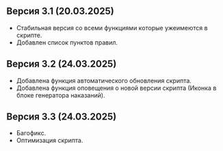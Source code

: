 ## Версия 3.1 (20.03.2025)
- Стабильная версия со всеми функциями которые ужеимеются в скрипте.
- Добавлен список пунктов правил.

## Версия 3.2 (24.03.2025)
- Добавлена функция автоматического обновления скрипта.
- Добавлена функция оповещения о новой версии скрипта (Иконка в блоке генератора наказаний).

## Версия 3.3 (24.03.2025)
- Багофикс.
- Оптимизация скрипта.